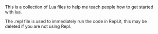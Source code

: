 This is a collection of Lua files to help me teach people how to get started with lua.

The .repl file is used to immediately run the code in Repl.it, this may be deleted if you are not using Repl.
